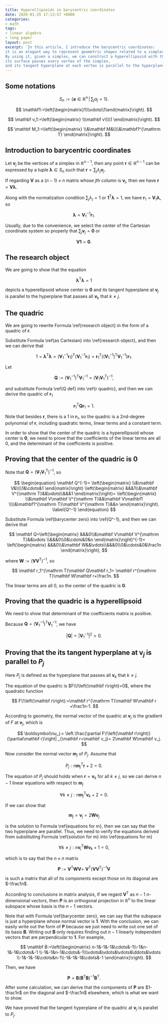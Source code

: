 ```yaml
---
title: Hyperellipsoids in barycentric coordinates
date: 2020-01-25 17:13:57 +0800
categories:
- math
tags:
- linear algebra
- long paper
layout: post
excerpt: 'In this article, I introduce the barycentric coordinates:
it is an elegant way to represent geometric shapes related to a simplex.
By using it, given a simplex, we can construct a hyperellipsoid with the properties:
its surface passes every vertex of the simplex,
and its tangent hyperplane at each vertex is parallel to the hyperplane containing all other vertices.'
---
```


## Some notations

$$
    S_n:=\left\{\mathbf a\in\mathbb R^{n}\,\middle|\,\sum_ja_j=1\right\}.
$$

$$
    \mathbf1:=\left(\begin{matrix}1\\\vdots\\1\end{matrix}\right).
$$

$$
    \mathbf v_1:=\left(\begin{matrix}
        \\\mathbf v\\\\1
    \end{matrix}\right).
$$

$$
    \mathbf M_1:=\left(\begin{matrix}
        \\&\mathbf M&\\\\&\mathbf1^{\mathrm T}
    \end{matrix}\right).
$$

## Introduction to barycentric coordinates

Let $\mathbf v_j$ be the vertices of a simplex in $\mathbb R^{n-1}$,
then any point $\mathbf r\in\mathbb R^{n-1}$
can be expressed by a tuple $\boldsymbol\lambda\in S_n$ such that
$\mathbf r=\sum_j\lambda_j\mathbf v_j$.

If regarding $\mathbf V$ as a $\left(n-1\right)\times n$ matrix
whose $j$th column is $\mathbf v_j$, then we have
$\mathbf r=\mathbf V\boldsymbol\lambda$.

Along with the normalization condition $\sum_j\lambda_j=1$ or
$\mathbf1^{\mathrm T}\boldsymbol\lambda=1$, we have
$\mathbf r_1=\mathbf V_1
\boldsymbol\lambda$,
so

$$
\begin{equation}
    \boldsymbol\lambda=\mathbf V_1^{-1}
    \mathbf r_1.
    \label{as Cartesian}
\end{equation}
$$

Usually, due to the convenience, we select the center of the Cartesian
coordinate system so properly that $\sum_j\mathbf v_j=\mathbf0$ or

$$
\begin{equation}
    \mathbf V\mathbf1=\mathbf0.
    \label{barycenter zero}
\end{equation}
$$

## The research object

We are going to show that the equation

$$
\begin{equation}
    \boldsymbol\lambda^{\mathrm T}\boldsymbol\lambda=1
    \label{research object}
\end{equation}
$$

depicts a hyperellipsoid whose center is $\mathbf0$ and
its tangent hyperplane at $\mathbf v_j$ is parallel to the hyperplane
that passes all $\mathbf v_k$ that $k\ne j$.

## The quadric

We are going to rewrite Formula \ref{research object} in the form of
a quadric of $\mathbf r$.

Substitute Formula \ref{as Cartesian} into \ref{research object}, and
then we can derive that

$$
\begin{equation}
    1=\boldsymbol\lambda^{\mathrm T}\boldsymbol\lambda
    =\left(\mathbf V_1^{-1}
        \mathbf r_1\right)^{\mathrm T}
        \left(\mathbf V_1^{-1}
        \mathbf r_1\right)
    =\mathbf r_1^{\mathrm T}
        \left(\left(\mathbf V_1^{-1}
        \right)^{\mathrm T}\mathbf V_1^{-1}
        \right)\mathbf r_1.
    \label{r quadric}
\end{equation}
$$

Let

$$
\begin{equation}
    \mathbf Q:=\left(\mathbf V_1^{-1}
        \right)^{\mathrm T}\mathbf V_1^{-1}
    =\left(\mathbf V_1
        \mathbf V_1^{\mathrm T}\right)^{-1},
    \label{Q def}
\end{equation}
$$

and substitute Formula \ref{Q def} into \ref{r quadric},
and then we can derive the quadric of $\mathbf r_1$

$$
\begin{equation}
    \mathbf r_1^{\mathrm T}\mathbf Q\mathbf r_1=1.
\end{equation}
$$

Note that besides $\mathbf r$, there is a $1$ in $\mathbf r_1$, so
the quadric is a $2$nd-degree polynomial of $\mathbf r$,
including quadratic terms, linear terms and a constant term.

In order to show that the center of the quadric is a hyperellipsoid
whose center is $\mathbf0$, we need to prove that the coefficients
of the linear terms are all $0$,
and the determinant of the coefficients is positive.

## Proving that the center of the quadric is $\mathbf0$

Note that $\mathbf Q=\left(\mathbf V_1\mathbf V_1^{\mathrm T}\right)^{-1}$,
so

$$
\begin{equation}
    \mathbf Q^{-1}=
    \left(\begin{matrix}
        \\&\mathbf V&\\\\1&\cdots&1
    \end{matrix}\right)
    \left(\begin{matrix}
        &&&1\\&\mathbf V^{\mathrm T}&&\vdots\\&&&1
    \end{matrix}\right)=
    \left(\begin{matrix}
        \\&\mathbf V\mathbf V^{\mathrm T}&&\mathbf V\mathbf1
        \\\\&\mathbf1^{\mathrm T}\mathbf V^{\mathrm T}&&n
    \end{matrix}\right).
    \label{Q^-1}
\end{equation}
$$

Substitute Formula \ref{barycenter zero} into \ref{Q^-1},
and then we can derive that

$$
    \mathbf Q=\left(\begin{matrix}
        &&&0\\&\mathbf V\mathbf V^{\mathrm T}&&\vdots
        \\&&&0\\0&\cdots&0&n
    \end{matrix}\right)^{-1}=
    \left(\begin{matrix}
        &&&0\\&\mathbf W&&\vdots\\&&&0\\0&\cdots&0&\frac1n
    \end{matrix}\right),
$$

where $\mathbf W:=\left(\mathbf V\mathbf V^{\mathrm T}\right)^{-1}$,
so

$$
    \mathbf r_1^{\mathrm T}\mathbf Q\mathbf r_1=
    \mathbf r^{\mathrm T}\mathbf W\mathbf r+\frac1n.
$$

The linear terms are all $0$, so the center of the quadric is $\mathbf0$.

## Proving that the quadric is a hyperellipsoid

We need to show that determinant of the coefficients matrix is positive.

Because $\mathbf Q=
\left(\mathbf V_1^{-1}\right)^{\mathrm T}\mathbf V_1^{-1}$,
we have

$$
    \left|\mathbf Q\right|=
    \left|\mathbf V_1^{-1}\right|^2>0.
$$

## Proving that the its tangent hyperplane at $\mathbf v_j$ is parallel to $P_j$

Here $P_j$ is defined as the hyperplane that
passes all $\mathbf v_k$ that $k\ne j$.

The equation of the quadric is $F\\!\left(\mathbf r\right)=0$,
where the quadratic function

$$
    F\!\left(\mathbf r\right):=\mathbf r^{\mathrm T}\mathbf W\mathbf r
    +\frac1n-1.
$$

According to geometry, the normal vector of the quadric at $\mathbf v_j$
is the gradient of $F$ at $\mathbf v_j$, which is

$$
    \boldsymbol\nu_j:=
    \left.\frac{\partial F\!\left(\mathbf r\right)}{\partial\mathbf r}\right|
    _{\mathbf r=\mathbf v_j}=
    2\mathbf W\mathbf v_j.
$$

Now consider the normal vector $\mathbf m_j$ of $P_j$. Assume that

$$
    P_j:n\mathbf m_j^{\mathrm T}\mathbf r+2=0.
$$

The equation of $P_j$ should holds when $\mathbf r=\mathbf v_k$
for all $k\ne j$, so we can derive $n-1$ linear equations with respect
to $\mathbf m_j$

$$
\begin{equation}
    \forall k\ne j:n\mathbf m_j^{\mathrm T}\mathbf v_k+2=0.
    \label{equations for m}
\end{equation}
$$

If we can show that

$$
\begin{equation}
    \mathbf m_j=\boldsymbol\nu_j=2\mathbf W\mathbf v_j
    \label{solution for m}
\end{equation}
$$

is the solution to Formula \ref{equations for m},
then we can say that the two hyperplane are parallel.
Thus, we need to verify the equations derived from
substituting Formula \ref{solution for m} into \ref{equations for m}

$$
    \forall k\ne j:n\mathbf v_j^{\mathrm T}\mathbf W\mathbf v_k+1=0,
$$

which is to say that the $n\times n$ matrix

$$
    \mathbf P:=\mathbf V^{\mathrm T}\mathbf W\mathbf V=\
    \mathbf V^{\mathrm T}\left(\mathbf V\mathbf V^{\mathrm T}\right)^{-1}
    \mathbf V
$$

is such a matrix that all of its components except those on its
diagonal are $-\frac1n$.

According to conclusions in matrix analysis,
if we regard $\mathbf V^{\mathrm T}$ as $n-1$ $n$-dimensional vectors,
then $\mathbf P$ is an orthogonal projection in $\mathbb R^n$ to
the linear subspace whose basis is the $n-1$ vectors.

Note that with Formula \ref{barycenter zero}, we can say that
the subspace is just a hyperplane whose normal vector is $\mathbf1$.
With the conclusion, we can easily write out the form of $\mathbf P$
because we just need to write out one set of its basis $\mathbf B$.
Writing out $\mathbf B$ only requires finding out $n-1$ linearly independent
vectors that are perpendicular to $\mathbf1$.
For example,

$$
    \mathbf B:=\left(\begin{matrix}
        n-1&-1&-1&\cdots&-1\\-1&n-1&-1&\cdots&-1
        \\-1&-1&n-1&\cdots&-1\\\vdots&\vdots&\vdots&\ddots&\vdots
        \\-1&-1&-1&\cdots&n-1\\-1&-1&-1&\cdots&-1
    \end{matrix}\right).
$$

Then, we have

$$
    \mathbf P=\mathbf B\left(\mathbf B^{\mathrm T}\mathbf B\right)^{-1}
    \mathbf B^{\mathrm T}.
$$

After some calculation, we can derive that the components of $\mathbf P$
are $1-\frac1n$ on the diagonal and $-\frac1n$ elsewhere,
which is what we want to show.

We have proved that the tangent hyperplane of the quadric
at $\mathbf v_j$ is parallel to $P_j$.
